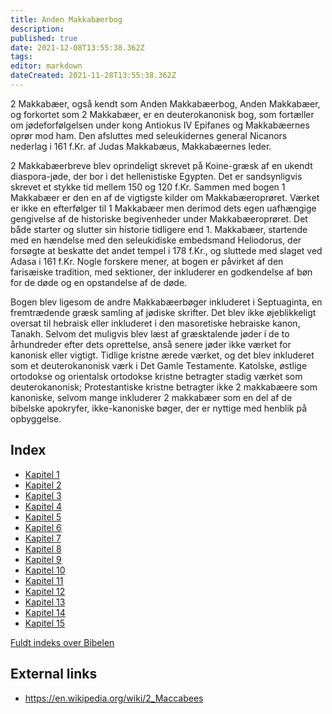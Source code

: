 ```yaml
---
title: Anden Makkabæerbog
description: 
published: true
date: 2021-12-08T13:55:38.362Z
tags: 
editor: markdown
dateCreated: 2021-11-28T13:55:38.362Z
---
```


2 Makkabæer, også kendt som Anden Makkabæerbog, Anden Makkabæer, og forkortet som 2 Makkabæer, er en deuterokanonisk bog, som fortæller om jødeforfølgelsen under kong Antiokus IV Epifanes og Makkabæernes oprør mod ham. Den afsluttes med seleukidernes general Nicanors nederlag i 161 f.Kr. af Judas Makkabæus, Makkabæernes leder.

2 Makkabæerbreve blev oprindeligt skrevet på Koine-græsk af en ukendt diaspora-jøde, der bor i det hellenistiske Egypten. Det er sandsynligvis skrevet et stykke tid mellem 150 og 120 f.Kr. Sammen med bogen 1 Makkabæer er den en af ​​de vigtigste kilder om Makkabæeroprøret. Værket er ikke en efterfølger til 1 Makkabæer men derimod dets egen uafhængige gengivelse af de historiske begivenheder under Makkabæeroprøret. Det både starter og slutter sin historie tidligere end 1. Makkabæer, startende med en hændelse med den seleukidiske embedsmand Heliodorus, der forsøgte at beskatte det andet tempel i 178 f.Kr., og sluttede med slaget ved Adasa i 161 f.Kr. Nogle forskere mener, at bogen er påvirket af den farisæiske tradition, med sektioner, der inkluderer en godkendelse af bøn for de døde og en opstandelse af de døde.

Bogen blev ligesom de andre Makkabæerbøger inkluderet i Septuaginta, en fremtrædende græsk samling af jødiske skrifter. Det blev ikke øjeblikkeligt oversat til hebraisk eller inkluderet i den masoretiske hebraiske kanon, Tanakh. Selvom det muligvis blev læst af græsktalende jøder i de to århundreder efter dets oprettelse, anså senere jøder ikke værket for kanonisk eller vigtigt. Tidlige kristne ærede værket, og det blev inkluderet som et deuterokanonisk værk i Det Gamle Testamente. Katolske, østlige ortodokse og orientalsk ortodokse kristne betragter stadig værket som deuterokanonisk; Protestantiske kristne betragter ikke 2 makkabæere som kanoniske, selvom mange inkluderer 2 makkabæer som en del af de bibelske apokryfer, ikke-kanoniske bøger, der er nyttige med henblik på opbyggelse. 

## Index

- [Kapitel 1](/da/Bible/2_Maccabees/1)
- [Kapitel 2](/da/Bible/2_Maccabees/2)
- [Kapitel 3](/da/Bible/2_Maccabees/3)
- [Kapitel 4](/da/Bible/2_Maccabees/4)
- [Kapitel 5](/da/Bible/2_Maccabees/5)
- [Kapitel 6](/da/Bible/2_Maccabees/6)
- [Kapitel 7](/da/Bible/2_Maccabees/7)
- [Kapitel 8](/da/Bible/2_Maccabees/8)
- [Kapitel 9](/da/Bible/2_Maccabees/9)
- [Kapitel 10](/da/Bible/2_Maccabees/10)
- [Kapitel 11](/da/Bible/2_Maccabees/11)
- [Kapitel 12](/da/Bible/2_Maccabees/12)
- [Kapitel 13](/da/Bible/2_Maccabees/13)
- [Kapitel 14](/da/Bible/2_Maccabees/14)
- [Kapitel 15](/da/Bible/2_Maccabees/15)



[Fuldt indeks over Bibelen](/da/index/bible)


## External links

- https://en.wikipedia.org/wiki/2_Maccabees
